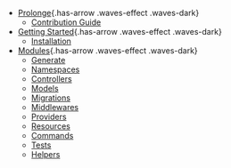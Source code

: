 - [Prolonge](#){.has-arrow .waves-effect .waves-dark}
    - [Contribution Guide]({{baseUrl}}/docs/{{version}}/{{lang}}/contributions)
- [Getting Started](#){.has-arrow .waves-effect .waves-dark}
    - [Installation]({{baseUrl}}/docs/{{version}}/{{lang}}/installation)
- [Modules](#){.has-arrow .waves-effect .waves-dark}
    - [Generate]({{baseUrl}}/docs/{{version}}/{{lang}}/generate)
    - [Namespaces]({{baseUrl}}/docs/{{version}}/{{lang}}/namespace)
    - [Controllers]({{baseUrl}}/docs/{{version}}/{{lang}}/controllers)
    - [Models]({{baseUrl}}/docs/{{version}}/{{lang}}/models)
    - [Migrations]({{baseUrl}}/docs/{{version}}/{{lang}}/migrations)
    - [Middlewares]({{baseUrl}}/docs/{{version}}/{{lang}}/middlewares)
    - [Providers]({{baseUrl}}/docs/{{version}}/{{lang}}/providers)
    - [Resources]({{baseUrl}}/docs/{{version}}/{{lang}}/resources)
    - [Commands]({{baseUrl}}/docs/{{version}}/{{lang}}/commads)
    - [Tests]({{baseUrl}}/docs/{{version}}/{{lang}}/tests)
    - [Helpers]({{baseUrl}}/docs/{{version}}/{{lang}}/helpers)
